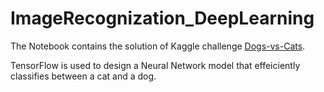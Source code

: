 # ImageRecognization_DeepLearning

The Notebook contains the solution of Kaggle challenge <a href="https://www.kaggle.com/c/dogs-vs-cats/">Dogs-vs-Cats</a>.

TensorFlow is used to design a Neural Network model that effeiciently classifies between a cat and a dog.


